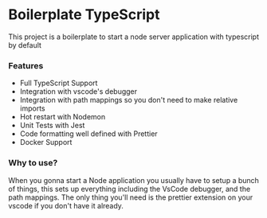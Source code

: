 # Boilerplate TypeScript

This project is a boilerplate to start a node server application with typescript by default

### Features

-   Full TypeScript Support
-   Integration with vscode's debugger
-   Integration with path mappings so you don't need to make relative imports
-   Hot restart with Nodemon
-   Unit Tests with Jest
-   Code formatting well defined with Prettier
-   Docker Support

### Why to use?

When you gonna start a Node application you usually have to setup a bunch of things, this sets up everything including the VsCode debugger, and the path mappings. The only thing you'll need is the prettier extension on your vscode if you don't have it already.
